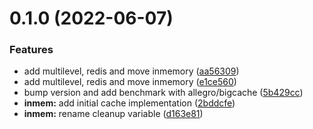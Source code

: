 # 0.1.0 (2022-06-07)


### Features

* add multilevel, redis and move inmemory ([aa56309](https://github.com/damianopetrungaro/go-cache/commit/aa56309149bb5a1041de9de991e80d523c1c9a6a))
* add multilevel, redis and move inmemory ([e1ce560](https://github.com/damianopetrungaro/go-cache/commit/e1ce560320f3a2820b068709235d6fb0c3da804f))
* bump version and add benchmark with allegro/bigcache ([5b429cc](https://github.com/damianopetrungaro/go-cache/commit/5b429ccd534ec8d81a8745dcf1cfd344d209d058))
* **inmem:** add initial cache implementation ([2bddcfe](https://github.com/damianopetrungaro/go-cache/commit/2bddcfe8df2a6313918681ec87f9b857a7d43781))
* **inmem:** rename cleanup variable ([d163e81](https://github.com/damianopetrungaro/go-cache/commit/d163e81a3d4ed047d0a235a5102ed31835531103))



